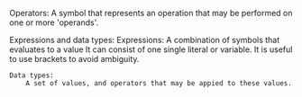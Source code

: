 Operators:
    A symbol that represents an operation that may be performed on one or more 'operands'.

Expressions and data types:
    Expressions:
        A combination of symbols that evaluates to a value
        It can consist of one single literal or variable.
        It is useful to use brackets to avoid ambiguity.

    Data types:
        A set of values, and operators that may be appied to these values.

